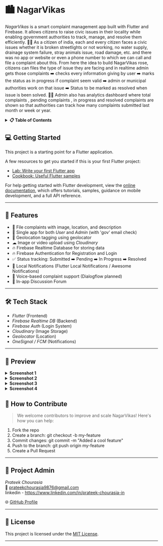 # 🏙 NagarVikas

*NagarVikas* is a smart complaint management app built with Flutter and Firebase. It allows citizens to raise civic issues in their locality while enabling government authorities to track, manage, and resolve them efficiently.
🌟💥
As a citizen of india, each and every citizen faces a civic issues whether it is broken streetlights or not working, no water supply, drainage system failure, stray animals issue, road damage, etc. and there was no app or website or even a phone number to which we can call and file a complaint about this. 
From here the idea to build NagarVikas rose, citizens can files the type of issue they are facing and in realtime admin gets those complaints ➡️ checks every information giving by user ➡️ marks the status as in progress if complaint seem valid ➡️ admin or municipal authorities work on that issue ➡️ Status to be marked as resolved when issue is been solved.
🌟💥
Admin also has analytics dashboard where total complaints , pending complaints , in progress and resolved complaints are shown so that authorities can track how many complaints submitted last month or week or year. 

<details>
<summary><strong>📋 Table of Contents</strong></summary>


- [Getting Started](#getting-started)
- [Features](#-features)
- [Tech Stack](#-tech-stack)
- [Preview](#preview)
- [How to Contribute](#-how-to-contribute)
- [Good First Issues](#-good-first-issues)
- [Project Admin](#-project-admin)
- [License](#-license)

</details>

## 💻 Getting Started

This project is a starting point for a Flutter application.

A few resources to get you started if this is your first Flutter project:

- [Lab: Write your first Flutter app](https://docs.flutter.dev/get-started/codelab)  
- [Cookbook: Useful Flutter samples](https://docs.flutter.dev/cookbook)

For help getting started with Flutter development, view the [online documentation](https://docs.flutter.dev/), which offers tutorials, samples, guidance on mobile development, and a full API reference.



---

## 📱 Features

- 🧾 File complaints with image, location, and description  
- 👥 Single app for both *User* and *Admin* (with 'gov' email check)  
- 📍 Geolocation tagging using geolocator  
- ☁ Image or video upload using *Cloudinary*  
- 🔥 Firebase Realtime Database for storing data 
- 🔥 Firebase Authentication for Registration and Login
- ✅ Status tracking: Submitted ➡️ Pending ➡️ In Progress ➡️ Resolved  
- 🔔 Local Notifications (Flutter Local Notifications / Awesome Notifications)  
- 🎤 Voice-based complaint support (Dialogflow planned)  
- 💬 In-app Discussion Forum

---

## 🛠 Tech Stack

- *Flutter* (Frontend)
- *Firebase Realtime DB* (Backend)
- *Firebase Auth* (Login System)
- *Cloudinary* (Image Storage)
- *Geolocator* (Location)
- *OneSignal / FCM* (Notifications)

---

## 📸 Preview

<details>
<summary><strong>Screenshot 1</strong></summary>

![Image](https://github.com/user-attachments/assets/62c4cf33-effa-42cc-a4cd-78bb7e31fca4)

</details>


<details>
<summary><strong>Screenshot 2</strong></summary>

![Image](https://github.com/user-attachments/assets/3756888e-6498-455a-a49c-bb5a22fd0312)

</details>

<details>
<summary><strong>Screenshot 3</strong></summary>

![Image](https://github.com/user-attachments/assets/fa6ceeca-cf9b-41bf-874d-c1b7723cad83)

</details>

<details>
<summary><strong>Screenshot 4</strong></summary>

![Image](https://github.com/user-attachments/assets/c8fc0008-121c-4c60-98be-fe44d635c2d1)

</details>

## 🤝 How to Contribute

> We welcome contributors to improve and scale NagarVikas! Here's how you can help:

1. Fork the repo
2. Create a branch: git checkout -b my-feature
3. Commit changes: git commit -m "Added a cool feature"
4. Push to the branch: git push origin my-feature
5. Create a Pull Request

---

## 🧑 Project Admin

*Prateek Chourasia*  
📧 prateekchourasia9876@gmail.com  
linkedin - https://www.linkedin.com/in/prateek-chourasia-in

🌐 [GitHub Profile](https://github.com/Prateek9876)

---

## 📄 License

This project is licensed under the [MIT License](LICENSE.md).

---